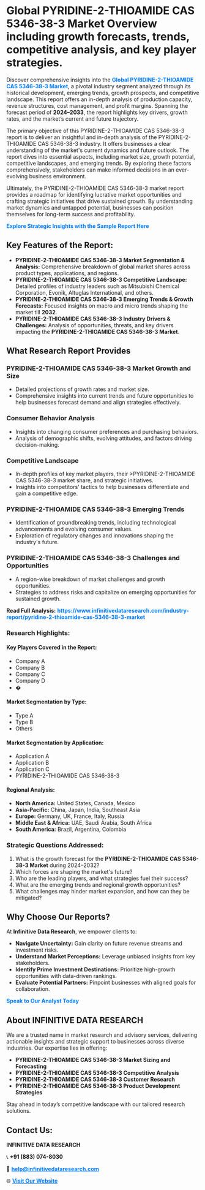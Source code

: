 <h1>Global PYRIDINE-2-THIOAMIDE CAS 5346-38-3 Market Overview including growth forecasts, trends, competitive analysis, and key player strategies.</h1>
<p>
Discover comprehensive insights into the 
<a href="https://www.infinitivedataresearch.com/industry-report/pyridine-2-thioamide-cas-5346-38-3-market" rel="dofollow" style="color: #007BFF; text-decoration: none;"><strong>Global PYRIDINE-2-THIOAMIDE CAS 5346-38-3 Market</strong></a>, a pivotal industry segment analyzed through its historical development, emerging trends, growth prospects, and competitive landscape. This report offers an in-depth analysis of production capacity, revenue structures, cost management, and profit margins. Spanning the forecast period of <strong>2024–2033</strong>, the report highlights key drivers, growth rates, and the market’s current and future trajectory.
</p>
<p>
The primary objective of this PYRIDINE-2-THIOAMIDE CAS 5346-38-3 report is to deliver an insightful and in-depth analysis of the PYRIDINE-2-THIOAMIDE CAS 5346-38-3 industry. It offers businesses a clear understanding of the market's current dynamics and future outlook. The report dives into essential aspects, including market size, growth potential, competitive landscapes, and emerging trends. By exploring these factors comprehensively, stakeholders can make informed decisions in an ever-evolving business environment.
</p>
<p>
Ultimately, the PYRIDINE-2-THIOAMIDE CAS 5346-38-3 market report provides a roadmap for identifying lucrative market opportunities and crafting strategic initiatives that drive sustained growth. By understanding market dynamics and untapped potential, businesses can position themselves for long-term success and profitability.
</p>
<p>
<a href="https://www.infinitivedataresearch.com/request-sample/reportId=110920" style="color: #007BFF; text-decoration: none;"><strong>Explore Strategic Insights with the Sample Report Here</strong></a>
</p>

<h2>Key Features of the Report:</h2>
<ul>
<li><strong>PYRIDINE-2-THIOAMIDE CAS 5346-38-3 Market Segmentation & Analysis:</strong> Comprehensive breakdown of global market shares across product types, applications, and regions.</li>
<li><strong>PYRIDINE-2-THIOAMIDE CAS 5346-38-3 Competitive Landscape:</strong> Detailed profiles of industry leaders such as Mitsubishi Chemical Corporation, Evonik, Altuglas International, and others.</li>
<li><strong>PYRIDINE-2-THIOAMIDE CAS 5346-38-3 Emerging Trends & Growth Forecasts:</strong> Focused insights on macro and micro trends shaping the market till <strong>2032</strong>.</li>
<li><strong>PYRIDINE-2-THIOAMIDE CAS 5346-38-3 Industry Drivers & Challenges:</strong> Analysis of opportunities, threats, and key drivers impacting the <strong>PYRIDINE-2-THIOAMIDE CAS 5346-38-3 Market</strong>.</li>
</ul>

<h2>What Research Report Provides</h2>
<h3>PYRIDINE-2-THIOAMIDE CAS 5346-38-3 Market Growth and Size</h3>
<ul>
<li>Detailed projections of growth rates and market size.</li>
<li>Comprehensive insights into current trends and future opportunities to help businesses forecast demand and align strategies effectively.</li>
</ul>

<h3>Consumer Behavior Analysis</h3>
<ul>
<li>Insights into changing consumer preferences and purchasing behaviors.</li>
<li>Analysis of demographic shifts, evolving attitudes, and factors driving decision-making.</li>
</ul>

<h3>Competitive Landscape</h3>
<ul>
<li>In-depth profiles of key market players, their >PYRIDINE-2-THIOAMIDE CAS 5346-38-3 market share, and strategic initiatives.</li>
<li>Insights into competitors' tactics to help businesses differentiate and gain a competitive edge.</li>
</ul>

<h3>PYRIDINE-2-THIOAMIDE CAS 5346-38-3 Emerging Trends</h3>
<ul>
<li>Identification of groundbreaking trends, including technological advancements and evolving consumer values.</li>
<li>Exploration of regulatory changes and innovations shaping the industry's future.</li>
</ul>

<h3>PYRIDINE-2-THIOAMIDE CAS 5346-38-3 Challenges and Opportunities</h3>
<ul>
<li>A region-wise breakdown of market challenges and growth opportunities.</li>
<li>Strategies to address risks and capitalize on emerging opportunities for sustained growth.</li>
</ul>
<p><strong>Read Full Analysis:</strong> <a href="https://www.infinitivedataresearch.com/industry-report/pyridine-2-thioamide-cas-5346-38-3-market" rel="dofollow" style="color: #007BFF; text-decoration: none;"><strong>https://www.infinitivedataresearch.com/industry-report/pyridine-2-thioamide-cas-5346-38-3-market</strong></a></p>
<h3>Research Highlights:</h3>
<h4>Key Players Covered in the Report:</h4>
<ul><li>Company A</li><li>Company B</li><li>Company C</li><li>Company D</li><li>�</li></ul>
<h4>Market Segmentation by Type:</h4>
<ul><li>Type A</li><li>Type B</li><li>Others</li></ul>
<h4>Market Segmentation by Application:</h4>
<ul><li>Application A</li><li>Application B</li><li>Application C</li><li>PYRIDINE-2-THIOAMIDE CAS 5346-38-3</li></ul>

<h4>Regional Analysis:</h4>
<ul>
<li><strong>North America:</strong> United States, Canada, Mexico</li>
<li><strong>Asia-Pacific:</strong> China, Japan, India, Southeast Asia</li>
<li><strong>Europe:</strong> Germany, UK, France, Italy, Russia</li>
<li><strong>Middle East & Africa:</strong> UAE, Saudi Arabia, South Africa</li>
<li><strong>South America:</strong> Brazil, Argentina, Colombia</li>
</ul>

<h3>Strategic Questions Addressed:</h3>
<ol>
<li>What is the growth forecast for the <strong>PYRIDINE-2-THIOAMIDE CAS 5346-38-3 Market</strong> during 2024–2032?</li>
<li>Which forces are shaping the market's future?</li>
<li>Who are the leading players, and what strategies fuel their success?</li>
<li>What are the emerging trends and regional growth opportunities?</li>
<li>What challenges may hinder market expansion, and how can they be mitigated?</li>
</ol>

<h2>Why Choose Our Reports?</h2>
<p>At <strong>Infinitive Data Research</strong>, we empower clients to:</p>
<ul>
<li><strong>Navigate Uncertainty:</strong> Gain clarity on future revenue streams and investment risks.</li>
<li><strong>Understand Market Perceptions:</strong> Leverage unbiased insights from key stakeholders.</li>
<li><strong>Identify Prime Investment Destinations:</strong> Prioritize high-growth opportunities with data-driven rankings.</li>
<li><strong>Evaluate Potential Partners:</strong> Pinpoint businesses with aligned goals for collaboration.</li>
</ul>
<p><a href="https://www.infinitivedataresearch.com/industry-report/pyridine-2-thioamide-cas-5346-38-3-market" rel="dofollow" style="color: #007BFF; text-decoration: none;"><strong>Speak to Our Analyst Today</strong></a></p>

<h2>About INFINITIVE DATA RESEARCH</h2>
<p>We are a trusted name in market research and advisory services, delivering actionable insights and strategic support to businesses across diverse industries. Our expertise lies in offering:</p>
<ul>
<li><strong>PYRIDINE-2-THIOAMIDE CAS 5346-38-3 Market Sizing and Forecasting</strong></li>
<li><strong>PYRIDINE-2-THIOAMIDE CAS 5346-38-3 Competitive Analysis</strong></li>
<li><strong>PYRIDINE-2-THIOAMIDE CAS 5346-38-3 Customer Research</strong></li>
<li><strong>PYRIDINE-2-THIOAMIDE CAS 5346-38-3 Product Development Strategies</strong></li>
</ul>
<p>Stay ahead in today’s competitive landscape with our tailored research solutions.</p>

<h2>Contact Us:</h2>
<p><strong>INFINITIVE DATA RESEARCH</strong></p>
<p>📞 <strong>+91 (883) 074-8030</strong></p>
<p>📧 <strong><a href="mailto:help@infinitivedataresearch.com" style="color: #007BFF;">help@infinitivedataresearch.com</a></strong></p>
<p>🌐 <strong><a href="https://www.infinitivedataresearch.com" rel="dofollow" style="color: #007BFF;">Visit Our Website</a></strong></p>